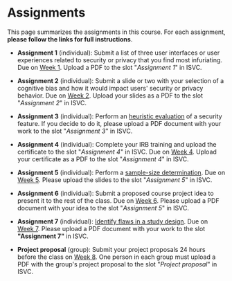 # Assignments

This page summarizes the assignments in this course. For each assignment, **please follow the links for full instructions**.

* **Assignment 1** (individual): Submit a list of three user interfaces or user experiences related to security or privacy that you find most infuriating.  Due on [Week 1](/schedule/unit-01.md). Upload a PDF to the slot "*Assignment 1*" in ISVC.

* **Assignment 2** (individual): Submit a slide or two with your selection of a cognitive bias and how it would impact users' security or privacy behavior. Due on [Week 2](/schedule/unit-02.md). Upload your slides as a PDF to the slot "*Assignment 2*" in ISVC.

* **Assignment 3** (individual): Perform an [heuristic evaluation](/assignments/heuristic-evaluation.md) of a security feature. If you decide to do it, please upload a PDF document with your work to the slot "*Assignment 3*" in ISVC.

* **Assignment 4** (individual): Complete your IRB training and upload the certificate to the slot "*Assignment 4*" in ISVC. Due on [Week 4](/schedule/unit-04.md). Upload your certificate as a PDF to the slot "*Assignment 4*" in ISVC.

* **Assignment 5** (individual): Perform a [sample-size determination](/assignments/sample-size.md). Due on [Week 5](/schedule/unit-05.md). Please upload the slides to the slot "*Assignment 5*" in ISVC.

* **Assignment 6** (individual): Submit a proposed course project idea to present it to the rest of the class. Due on [Week 6](/schedule/unit-06.md). Please upload a PDF document with your idea to the slot "*Assignment 5*" in ISVC.

* **Assignment 7** (individual): [Identify flaws in a study design](/assignments/study-design-flaws.md). Due on [Week 7](/schedule/unit-07.md). Please upload a PDF document with your work to the slot **"Assignment 7"** in ISVC.

* **Project proposal** (group): Submit your project proposals 24 hours before the class on [Week 8](../schedule/unit-08.md). One person in each group must upload a PDF with the group's project proposal to the slot "*Project proposal*" in ISVC.
